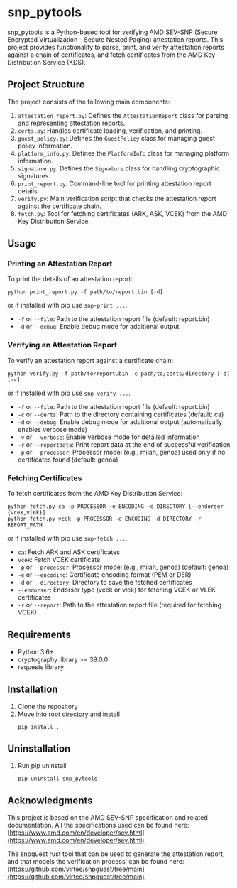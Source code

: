 # snp_pytools

snp_pytools is a Python-based tool for verifying AMD SEV-SNP (Secure Encrypted Virtualization - Secure Nested Paging) attestation reports. This project provides functionality to parse, print, and verify attestation reports against a chain of certificates, and fetch certificates from the AMD Key Distribution Service (KDS).

## Project Structure

The project consists of the following main components:

1. `attestation_report.py`: Defines the `AttestationReport` class for parsing and representing attestation reports.
2. `certs.py`: Handles certificate loading, verification, and printing.
3. `guest_policy.py`: Defines the `GuestPolicy` class for managing guest policy information.
4. `platform_info.py`: Defines the `PlatformInfo` class for managing platform information.
5. `signature.py`: Defines the `Signature` class for handling cryptographic signatures.
6. `print_report.py`: Command-line tool for printing attestation report details.
7. `verify.py`: Main verification script that checks the attestation report against the certificate chain.
8. `fetch.py`: Tool for fetching certificates (ARK, ASK, VCEK) from the AMD Key Distribution Service.

## Usage

### Printing an Attestation Report

To print the details of an attestation report:

```
python print_report.py -f path/to/report.bin [-d]
```
or if installed with pip use `snp-print ...`.

- `-f` or `--file`: Path to the attestation report file (default: report.bin)
- `-d` or `--debug`: Enable debug mode for additional output

### Verifying an Attestation Report

To verify an attestation report against a certificate chain:

```
python verify.py -f path/to/report.bin -c path/to/certs/directory [-d] [-v]
```
or if installed with pip use `snp-verify ...`.

- `-f` or `--file`: Path to the attestation report file (default: report.bin)
- `-c` or `--certs`: Path to the directory containing certificates (default: ca)
- `-d` or `--debug`: Enable debug mode for additional output (automatically enables verbose mode)
- `-v` or `--verbose`: Enable verbose mode for detailed information
- `-r` or `--reportdata`: Print report data at the end of successful verification
- `-p` or `--processor`: Processor model (e.g., milan, genoa) used only if no certificates found (default: genoa)

### Fetching Certificates

To fetch certificates from the AMD Key Distribution Service:

```
python fetch.py ca -p PROCESSOR -e ENCODING -d DIRECTORY [--endorser {vcek,vlek}]
python fetch.py vcek -p PROCESSOR -e ENCODING -d DIRECTORY -r REPORT_PATH
```
or if installed with pip use `snp-fetch ...`.

- `ca`: Fetch ARK and ASK certificates
- `vcek`: Fetch VCEK certificate
- `-p` or `--processor`: Processor model (e.g., milan, genoa) (default: genoa)
- `-e` or `--encoding`: Certificate encoding format (PEM or DER)
- `-d` or `--directory`: Directory to save the fetched certificates
- `--endorser`: Endorser type (vcek or vlek) for fetching VCEK or VLEK certificates
- `-r` or `--report`: Path to the attestation report file (required for fetching VCEK)

## Requirements

- Python 3.6+
- cryptography library >= 39.0.0
- requests library

## Installation

1. Clone the repository
2. Move into root directory and install
   ```
   pip install .
   ```

## Uninstallation
1. Run pip uninstall
   ```
   pip uninstall snp_pytools
   ```

## Acknowledgments

This project is based on the AMD SEV-SNP specification and related documentation.
All the specifications used can be found here: [https://www.amd.com/en/developer/sev.html](https://www.amd.com/en/developer/sev.html)

The snpguest rust tool that can be used to generate the attestation report, and that models the verification process, can be found here: [https://github.com/virtee/snpguest/tree/main](https://github.com/virtee/snpguest/tree/main)